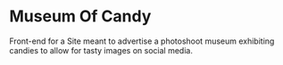 # Museum Of Candy
 Front-end for a Site meant to advertise a photoshoot museum exhibiting candies to allow for tasty images on social media.
